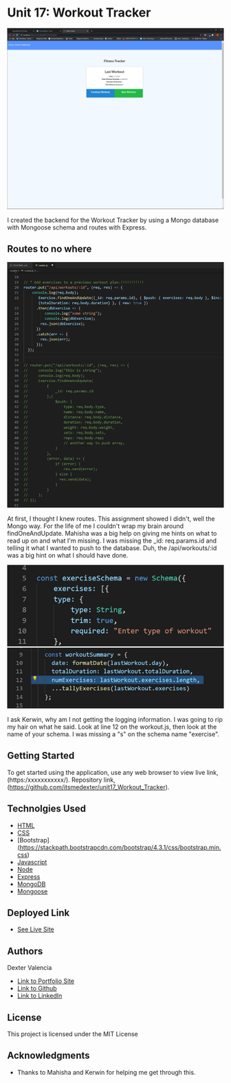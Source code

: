 # Unit 17: Workout Tracker

![Finally! Up and running](seeders/fitness_tracker_17.gif)

I created the backend for the Workout Tracker by using a Mongo database with Mongoose schema and routes with Express. 

## Routes to no where

![OMG](seeders/routes1.jpg)

At first, I thought I knew routes. This assignment showed I didn't, well the Mongo way. For the life of me I couldn't wrap my brain around findOneAndUpdate. Mahisha was a big help on giving me hints on what to read up on and what I'm missing. I was missing the _id: req.params.id and telling it what I wanted to push to the database. Duh, the /api/workouts/:id was a big hint on what I should have done.

![OMG](seeders/schema.jpg)
![OMG](seeders/workoutjs.jpg)

I ask Kerwin, why am I not getting the logging information. I was going to rip my hair on what he said. Look at line 12 on the workout.js, then look at the name of your schema. I was missing a "s" on the schema name "exercise".

## Getting Started

To get started using the application, use any web browser to view live link, (https:/xxxxxxxxxxx/). Repository link, (https://github.com/itsmedexter/unit17_Workout_Tracker).

## Technolgies Used

* [HTML](https://developer.mozilla.org/en-US/docs/Web/HTML)
* [CSS](https://developer.mozilla.org/en-US/docs/Web/CSS)
* [Bootstrap] (https://stackpath.bootstrapcdn.com/bootstrap/4.3.1/css/bootstrap.min.css)
* [Javascript](https://developer.mozilla.org/en-US/docs/Web/JavaScript)
* [Node](https://nodejs.org/en/)
* [Express](https://expressjs.com/)
* [MongoDB](https://www.mongodb.com/)
* [Mongoose](https://mongoosejs.com)


## Deployed Link

* [See Live Site](xxxxxxxxxxxxxxx)


## Authors

Dexter Valencia 

- [Link to Portfolio Site](https://github.com/itsmedexter/unit17_Workout_Tracker)
- [Link to Github](https://github.com/itsmedexter)
- [Link to LinkedIn](https://www.linkedin.com/in/dextervalencia/)

## License

This project is licensed under the MIT License 

## Acknowledgments

* Thanks to Mahisha and Kerwin for helping me get through this.  
